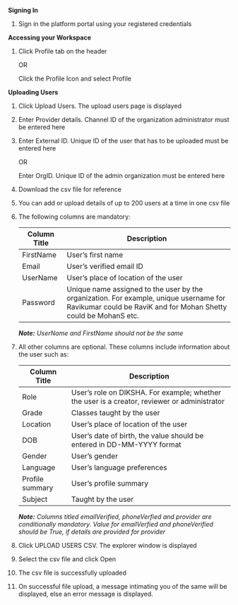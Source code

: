 **Signing In**

1. Sign in the platform portal using your registered credentials

**Accessing your Workspace**

1. Click Profile tab on the header
   
    OR
    
    Click the Profile Icon and select Profile

**Uploading Users**

1. Click Upload Users. The upload users page is displayed
        	<Image>
2. Enter Provider details. Channel ID of the organization administrator must be entered here
3. Enter External ID. Unique ID of the user that has to be uploaded must be entered here
    
    OR
    
    Enter OrgID. Unique ID of the admin organization must be entered here
4. Download the csv file for reference
5. You can add or upload details of up to 200 users at a time in one csv file
6. The following columns are mandatory:
	
    Column Title	| Description
    ----------------|-------------
    FirstName	| User’s first name
    Email	| User’s verified email ID
    UserName	| User’s place of location of the user
    Password	| Unique name assigned to the user by the organization. For example, unique username for Ravikumar could be RaviK and for Mohan Shetty could be MohanS etc.

	***Note:***
	*UserName and FirstName should not be the same*

7. All other columns are optional. These columns include information about the user such as:

	Column Title	| Description
    ----------------|-------------
    Role	| User’s role on DIKSHA. For example; whether the user is a creator, reviewer or administrator
    Grade	| Classes taught by the user
    Location	| User’s place of location of the user
    DOB	| User’s date of birth, the value should be entered in DD-MM-YYYY format
    Gender	| User’s gender
    Language	| User’s language preferences
    Profile summary	| User’s profile summary
    Subject	| Taught by the user
    
	***Note:***
	*Columns titled emailVerified, phoneVerfied and provider are conditionally mandatory. Value for emailVerfied and phoneVerified should be True, if details are provided for provider*

8. Click UPLOAD USERS CSV. The explorer window is displayed
9. Select the csv file and click Open
10. The csv file is successfully uploaded
11. On successful file upload, a message intimating you of the same will be displayed, else an error message is displayed.
